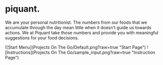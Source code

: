 piquant.
=======

We are your personal nutritionist. The numbers from our foods that we accumulate through the day mean little when it doesn’t guide us towards actions. We at Piquant take those numbers and provide you with meaningful suggestions for your food decisions.

![Start Menu](Projects On The Go/Default.png?raw=true "Start Page")
![Instructions](Projects On The Go/sample_input.png?raw=true "Instruction Page")
